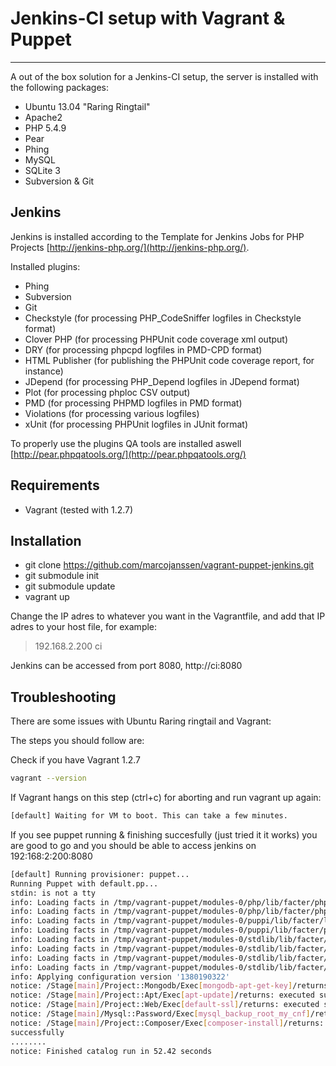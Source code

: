 # Jenkins-CI setup with Vagrant & Puppet #

----------

A out of the box solution for a Jenkins-CI setup, the server is installed with the following packages:

- Ubuntu 13.04 "Raring Ringtail"
- Apache2
- PHP 5.4.9 
- Pear
- Phing
- MySQL
- SQLite 3
- Subversion & Git

## Jenkins ##

Jenkins is installed according to the Template for Jenkins Jobs for PHP Projects [http://jenkins-php.org/](http://jenkins-php.org/). 

Installed plugins:

- Phing
- Subversion
- Git
- Checkstyle (for processing PHP_CodeSniffer logfiles in Checkstyle format)
- Clover PHP (for processing PHPUnit code coverage xml output)
- DRY (for processing phpcpd logfiles in PMD-CPD format)
- HTML Publisher (for publishing the PHPUnit code coverage report, for instance)
- JDepend (for processing PHP_Depend logfiles in JDepend format)
- Plot (for processing phploc CSV output)
- PMD (for processing PHPMD logfiles in PMD format)
- Violations (for processing various logfiles)
- xUnit (for processing PHPUnit logfiles in JUnit format)

To properly use the plugins QA tools are installed aswell [http://pear.phpqatools.org/](http://pear.phpqatools.org/)

## Requirements ##

- Vagrant (tested with 1.2.7)

## Installation ##

- git clone https://github.com/marcojanssen/vagrant-puppet-jenkins.git
- git submodule init
- git submodule update
- vagrant up

Change the IP adres to whatever you want in the Vagrantfile, and add that IP adres to your host file, for example:

> 192.168.2.200 ci

Jenkins can be accessed from port 8080, http://ci:8080

## Troubleshooting

There are some issues with Ubuntu Raring ringtail and Vagrant:

The steps you should follow are:

Check if you have Vagrant 1.2.7
``` bash
vagrant --version
```

If Vagrant hangs on this step (ctrl+c) for aborting and run vagrant up again:
``` bash
[default] Waiting for VM to boot. This can take a few minutes.
```

If you see puppet running & finishing succesfully (just tried it it works) you are good to go and you should be able to access jenkins on 192:168:2:200:8080
``` bash
[default] Running provisioner: puppet...
Running Puppet with default.pp...
stdin: is not a tty
info: Loading facts in /tmp/vagrant-puppet/modules-0/php/lib/facter/php_fact_extension_dir.rb
info: Loading facts in /tmp/vagrant-puppet/modules-0/php/lib/facter/php_fact_version.rb
info: Loading facts in /tmp/vagrant-puppet/modules-0/puppi/lib/facter/last_run.rb
info: Loading facts in /tmp/vagrant-puppet/modules-0/puppi/lib/facter/puppi_projects.rb
info: Loading facts in /tmp/vagrant-puppet/modules-0/stdlib/lib/facter/facter_dot_d.rb
info: Loading facts in /tmp/vagrant-puppet/modules-0/stdlib/lib/facter/pe_version.rb
info: Loading facts in /tmp/vagrant-puppet/modules-0/stdlib/lib/facter/puppet_vardir.rb
info: Loading facts in /tmp/vagrant-puppet/modules-0/stdlib/lib/facter/root_home.rb
info: Applying configuration version '1380190322'
notice: /Stage[main]/Project::Mongodb/Exec[mongodb-apt-get-key]/returns: executed successfully
notice: /Stage[main]/Project::Apt/Exec[apt-update]/returns: executed successfully
notice: /Stage[main]/Project::Web/Exec[default-ssl]/returns: executed successfully
notice: /Stage[main]/Mysql::Password/Exec[mysql_backup_root_my_cnf]/returns: executed successfully
notice: /Stage[main]/Project::Composer/Exec[composer-install]/returns: executed
successfully
........
notice: Finished catalog run in 52.42 seconds
```
